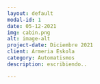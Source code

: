 ```yaml
---
layout: default
modal-id: 1
date: 05-12-2021
img: cabin.png
alt: image-alt
project-date: Diciembre 2021
client: Armeria Eskola
category: Automatismos
description: escribiendo..

---
```

